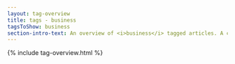 ```yaml
---
layout: tag-overview
title: tags - business
tagsToShow: business
section-intro-text: An overview of <i>business</i> tagged articles. A comprehensive business summary can be found <a href="/blog/executive-summary/">here</a>.
---
```


{% include tag-overview.html %}
